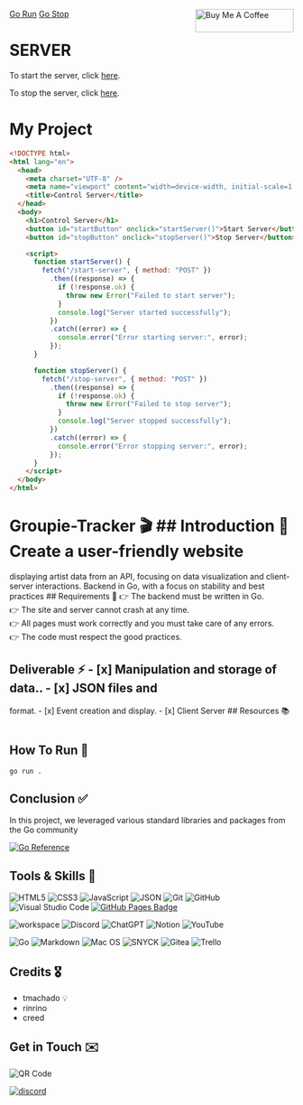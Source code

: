 <a href="https://www.buymeacoffee.com/PinkishWarrior" target="_blank"><img align="right" src="https://cdn.buymeacoffee.com/buttons/default-orange.png" alt="Buy Me A Coffee" height="41" width="174">
[Go Run](http://localhost:8084/start-server)
[Go Stop](http://localhost:8084/stop-server)

# SERVER

To start the server, click [here](#start-server).

To stop the server, click [here](#stop-server).

# My Project

```html
<!DOCTYPE html>
<html lang="en">
  <head>
    <meta charset="UTF-8" />
    <meta name="viewport" content="width=device-width, initial-scale=1.0" />
    <title>Control Server</title>
  </head>
  <body>
    <h1>Control Server</h1>
    <button id="startButton" onclick="startServer()">Start Server</button>
    <button id="stopButton" onclick="stopServer()">Stop Server</button>

    <script>
      function startServer() {
        fetch("/start-server", { method: "POST" })
          .then((response) => {
            if (!response.ok) {
              throw new Error("Failed to start server");
            }
            console.log("Server started successfully");
          })
          .catch((error) => {
            console.error("Error starting server:", error);
          });
      }

      function stopServer() {
        fetch("/stop-server", { method: "POST" })
          .then((response) => {
            if (!response.ok) {
              throw new Error("Failed to stop server");
            }
            console.log("Server stopped successfully");
          })
          .catch((error) => {
            console.error("Error stopping server:", error);
          });
      }
    </script>
  </body>
</html>
```

# Groupie-Tracker 🎬 ## Introduction 🤝 Create a user-friendly website

displaying artist data from an API, focusing on data visualization and
client-server interactions. Backend in Go, with a focus on stability and best
practices ## Requirements 📝 👉 The backend must be written in Go. <br />
👉 The site and server cannot crash at any time.<br />
👉 All pages must work correctly and you must take care of any errors.<br />
👉 The code must respect the good practices.<br />

## Deliverable ⚡️ - [x] Manipulation and storage of data.. - [x] JSON files and

format. - [x] Event creation and display. - [x] Client Server ## Resources 📚

```bash cd documentation/resources.md

```

## How To Run 👣

```
go run .
```

## Conclusion ✅

In this project, we leveraged various standard libraries and packages from the Go community <br>

[![Go Reference](https://pkg.go.dev/badge/net/http.svg)](https://pkg.go.dev/)

## Tools & Skills 🧰

![HTML5](https://img.shields.io/badge/-HTML5-000000?style=flat&logo=html5&logoColor=ffffff&labelColor=E34F26)
![CSS3](https://img.shields.io/badge/-CSS3-000000?style=flat&logo=css3&logoColor=ffffff&labelColor=1572B6)
![JavaScript](https://img.shields.io/badge/-JavaScript-000000?style=flat&logo=javascript)
![JSON](https://img.shields.io/badge/-JSON-000000?style=flat&logo=JSON&logoColor=000000&labelColor=ffffff)
![Git](https://img.shields.io/badge/-Git-000000?style=flat&logo=git&logoColor=F05032&labelColor=ffffff)
![GitHub](https://img.shields.io/badge/-GitHub-000000?style=flat&logo=github&logoColor=000000&labelColor=ffffff)
![Visual Studio Code](https://img.shields.io/badge/-VSCode-000000?style=flat&logo=visual-studio-code&labelColor=007ACC)
[![GitHub Pages Badge](https://img.shields.io/badge/GitHub%20Pages-222?logo=githubpages&logoColor=fff&style=flat-square)](https://pinkish-warrior.github.io/webpage/)

<!-- ![ChatGPT](https://img.shields.io/badge/chatGPT-74aa9c?logo=openai&logoColor=white) -->
<!-- ![Discord](https://img.shields.io/badge/-discord-000000?style=flat&logo=discord) -->

![workspace](https://img.shields.io/badge/workspace-143157?style=for-the-badge&logo=NX&logoColor=white)
![Discord](https://img.shields.io/badge/Discord-7289DA?style=for-the-badge&logo=discord&logoColor=white)
![ChatGPT](https://img.shields.io/badge/chatGPT-74aa9c?style=for-the-badge&logo=openai&logoColor=white)
![Notion](https://img.shields.io/badge/Notion-%23000000.svg?style=for-the-badge&logo=notion&logoColor=white)
![YouTube](https://img.shields.io/badge/YouTube-%23FF0000.svg?style=for-the-badge&logo=YouTube&logoColor=white)

![Go](https://img.shields.io/badge/Go-00ADD8?style=for-the-badge&logo=go&logoColor=white)
![Markdown](https://img.shields.io/badge/Markdown-000000?style=for-the-badge&logo=markdown&logoColor=white)
![Mac OS](https://img.shields.io/badge/mac%20os-000000?style=for-the-badge&logo=apple&logoColor=white)
![SNYCK](https://img.shields.io/badge/Snyk-4C4A73?style=for-the-badge&logo=snyk&logoColor=white)
![Gitea](https://img.shields.io/badge/Gitea-34495E?style=for-the-badge&logo=gitea&logoColor=5D9425)
![Trello](https://img.shields.io/badge/Trello-%23026AA7.svg?style=for-the-badge&logo=Trello&logoColor=white)

## Credits 🎖️

- tmachado 💡
- rinrino
- creed

## Get in Touch ✉️

![QR Code](https://chart.googleapis.com/chart?cht=qr&chs=100x100&chl=https://pinkish-warrior.github.io/webpage/)

[![discord](https://img.shields.io/badge/contact-me-purple?logo=discord&logoColor=white)](https://discordapp.com/users/830386901021360169830386901021360169)
